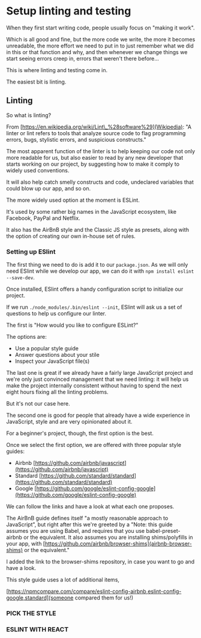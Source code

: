 # Setup linting and testing

When they first start writing code, people usually focus on "making it work".

Which is all good and fine, but the more code we write, the more it becomes
unreadable, the more effort we need to put in to just remember what we did in
this or that function and why, and then whenever we change things we start
seeing errors creep in, errors that weren't there before...

This is where linting and testing come in.

The easiest bit is linting.

## Linting

So what is linting?

From [https://en.wikipedia.org/wiki/Lint\_%28software%29](Wikipedia): "A linter
or lint refers to tools that analyze source code to flag programming errors,
bugs, stylistic errors, and suspicious constructs."

The most apparent function of the linter is to help keeping our code not only
more readable for us, but also easier to read by any new developer that starts
working on our project, by suggesting how to make it comply to widely used
conventions.

It will also help catch smelly constructs and code, undeclared variables that
could blow up our app, and so on.

The more widely used option at the moment is ESLint.

It's used by some rather big names in the JavaScript ecosystem, like Facebook,
PayPal and Netflix.

It also has the AirBnB style and the Classic JS style as presets, along with the
option of creating our own in-house set of rules.

### Setting up ESlint

The first thing we need to do is add it to our `package.json`.
As we will only need ESlint while we develop our app, we can do it with `npm
install eslint --save-dev`.

Once installed, ESlint offers a handy configuration script to initialize our
project.

If we run `./node_modules/.bin/eslint --init`, ESlint will ask us a set of
questions to help us configure our linter.

The first is "How would you like to configure ESLint?"

The options are:

* Use a popular style guide
* Answer questions about your stile
* Inspect your JavaScript file(s)

The last one is great if we already have a fairly large JavaScript project and
we're only just convinced management that we need linting: it will help us make
the project internally consistent without having to spend the next eight hours
fixing all the linting problems.

But it's not our case here.

The second one is good for people that already have a wide experience in
JavaScript, style and are very opinionated about it.

For a beginner's project, though, the first option is the best.

Once we select the first option, we are offered with three popular style guides:

* Airbnb [https://github.com/airbnb/javascript](https://github.com/airbnb/javascript)
* Standard [https://github.com/standard/standard](https://github.com/standard/standard)
* Google [https://github.com/google/eslint-config-google](https://github.com/google/eslint-config-google)

We can follow the links and have a look at what each one proposes.

The AirBnB guide defines itself "a mostly reasonable approach to JavaScript",
but right after this we're greeted by a "Note: this guide assumes you are using
Babel, and requires that you use babel-preset-airbnb or the equivalent. It also
assumes you are installing shims/polyfills in your app, with
[https://github.com/airbnb/browser-shims](airbnb-browser-shims) or the
equivalent."

I added the link to the browser-shims repository, in case you want to go and
have a look.

This style guide uses a lot of additional items,


[https://npmcompare.com/compare/eslint-config-airbnb,eslint-config-google,standard](someone
compared them for us!)

### PICK THE STYLE
### ESLINT WITH REACT

